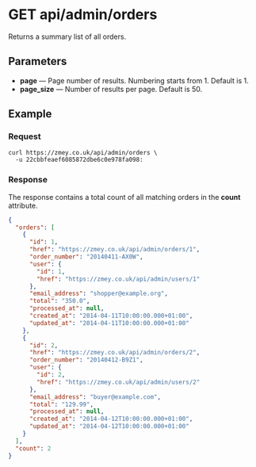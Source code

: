 # GET api/admin/orders

Returns a summary list of all orders.

## Parameters

* **page** — Page number of results. Numbering starts from 1. Default is 1.
* **page_size** — Number of results per page. Default is 50.

## Example

### Request

```
curl https://zmey.co.uk/api/admin/orders \
  -u 22cbbfeaef6085872dbe6c0e978fa098:
```

### Response

The response contains a total count of all matching orders in the **count**
attribute.

```json
{
  "orders": [
    {
      "id": 1,
      "href": "https://zmey.co.uk/api/admin/orders/1",
      "order_number": "20140411-AX0W",
      "user": {
        "id": 1,
        "href": "https://zmey.co.uk/api/admin/users/1"
      },
      "email_address": "shopper@example.org",
      "total": "350.0",
      "processed_at": null,
      "created_at": "2014-04-11T10:00:00.000+01:00",
      "updated_at": "2014-04-11T10:00:00.000+01:00"
    },
    {
      "id": 2,
      "href": "https://zmey.co.uk/api/admin/orders/2",
      "order_number": "20140412-B9Z1",
      "user": {
        "id": 2,
        "href": "https://zmey.co.uk/api/admin/users/2"
      },
      "email_address": "buyer@example.com",
      "total": "129.99",
      "processed_at": null,
      "created_at": "2014-04-12T10:00:00.000+01:00",
      "updated_at": "2014-04-12T10:00:00.000+01:00"
    }
  ],
  "count": 2
}
```
